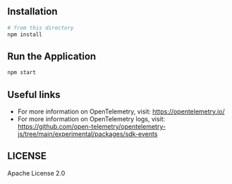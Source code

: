 ## Installation

```sh
# from this directory
npm install
```

## Run the Application

```sh
npm start
```

## Useful links

- For more information on OpenTelemetry, visit: <https://opentelemetry.io/>
- For more information on OpenTelemetry logs, visit: <https://github.com/open-telemetry/opentelemetry-js/tree/main/experimental/packages/sdk-events>

## LICENSE

Apache License 2.0
